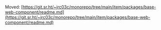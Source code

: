 Moved: [https://git.sr.ht/~jrc03c/monorepo/tree/main/item/packages/base-web-component/readme.md](https://git.sr.ht/~jrc03c/monorepo/tree/main/item/packages/base-web-component/readme.md)